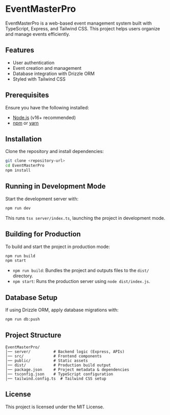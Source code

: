 # EventMasterPro

EventMasterPro is a web-based event management system built with TypeScript, Express, and Tailwind CSS. This project helps users organize and manage events efficiently.

## Features
- User authentication
- Event creation and management
- Database integration with Drizzle ORM
- Styled with Tailwind CSS

## Prerequisites
Ensure you have the following installed:
- [Node.js](https://nodejs.org/) (v16+ recommended)
- [npm](https://www.npmjs.com/) or [yarn](https://yarnpkg.com/)

## Installation
Clone the repository and install dependencies:
```sh
git clone <repository-url>
cd EventMasterPro
npm install
```

## Running in Development Mode
Start the development server with:
```sh
npm run dev
```

This runs `tsx server/index.ts`, launching the project in development mode.

## Building for Production
To build and start the project in production mode:
```sh
npm run build
npm start
```

- `npm run build`: Bundles the project and outputs files to the `dist/` directory.
- `npm start`: Runs the production server using `node dist/index.js`.

## Database Setup
If using Drizzle ORM, apply database migrations with:
```sh
npm run db:push
```

## Project Structure
```
EventMasterPro/
│── server/          # Backend logic (Express, APIs)
│── src/             # Frontend components
│── public/          # Static assets
│── dist/            # Production build output
│── package.json     # Project metadata & dependencies
│── tsconfig.json    # TypeScript configuration
│── tailwind.config.ts  # Tailwind CSS setup
```

## License
This project is licensed under the MIT License.

